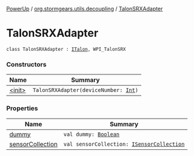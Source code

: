 [PowerUp](../../index.md) / [org.stormgears.utils.decoupling](../index.md) / [TalonSRXAdapter](./index.md)

# TalonSRXAdapter

`class TalonSRXAdapter : `[`ITalon`](../-i-talon/index.md)`, WPI_TalonSRX`

### Constructors

| Name | Summary |
|---|---|
| [&lt;init&gt;](-init-.md) | `TalonSRXAdapter(deviceNumber: `[`Int`](https://kotlinlang.org/api/latest/jvm/stdlib/kotlin/-int/index.html)`)` |

### Properties

| Name | Summary |
|---|---|
| [dummy](dummy.md) | `val dummy: `[`Boolean`](https://kotlinlang.org/api/latest/jvm/stdlib/kotlin/-boolean/index.html) |
| [sensorCollection](sensor-collection.md) | `val sensorCollection: `[`ISensorCollection`](../-i-sensor-collection/index.md) |
